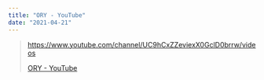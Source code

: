 ```yaml
---
title: "ORY - YouTube"
date: "2021-04-21"
---
```


> https://www.youtube.com/channel/UC9hCxZZeviexX0GclD0brrw/videos
> 
> [ORY - YouTube](https://www.youtube.com/channel/UC9hCxZZeviexX0GclD0brrw/videos)
